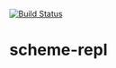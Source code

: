 [![Build Status](https://travis-ci.com/rvolosatovs/scheme-repl.svg?token=Rr1zHeZEE84zs4P7sgSv&branch=master)](https://travis-ci.com/rvolosatovs/scheme-repl)

# scheme-repl
